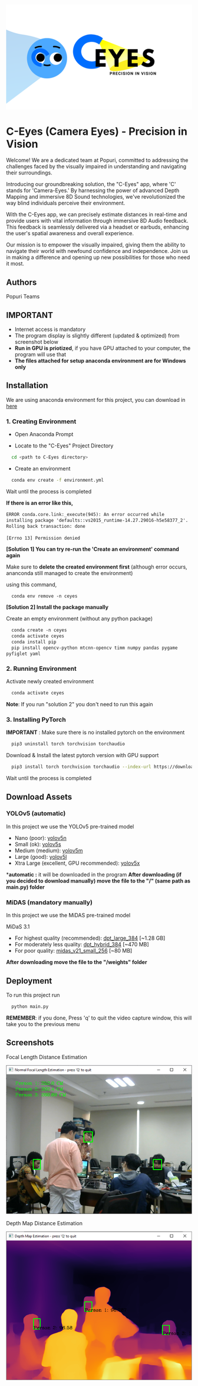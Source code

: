 
![Logo](https://raw.githubusercontent.com/yokahealthcare/C-Eyes-App-New/master/thumbnail.png)


# C-Eyes (Camera Eyes) - Precision in Vision


Welcome! We are a dedicated team at Popuri, committed to addressing the challenges faced by the visually impaired in understanding and navigating their surroundings.

Introducing our groundbreaking solution, the "C-Eyes" app, where 'C' stands for 'Camera-Eyes.' By harnessing the power of advanced Depth Mapping and immersive 8D Sound technologies, we've revolutionized the way blind individuals perceive their environment.

With the C-Eyes app, we can precisely estimate distances in real-time and provide users with vital information through immersive 8D Audio feedback. This feedback is seamlessly delivered via a headset or earbuds, enhancing the user's spatial awareness and overall experience.

Our mission is to empower the visually impaired, giving them the ability to navigate their world with newfound confidence and independence. Join us in making a difference and opening up new possibilities for those who need it most.




## Authors

Popuri Teams


## IMPORTANT

- Internet access is mandatory
- The program display is slightly different (updated & optimized) from screenshot below
- **Run in GPU is priotized**, if you have GPU attached to your computer, the program will use that
- **The files attached for setup anaconda environment are for Windows only**
## Installation
We are using anaconda environment for this project, you can download in [here](https://www.anaconda.com/download)

### 1. Creating Environment

- Open Anaconda Prompt 

- Locate to the "C-Eyes" Project Directory
```bash
  cd <path to C-Eyes directory>
```
    
- Create an environment

```bash
  conda env create -f environment.yml
```

Wait until the process is completed

**If there is an error like this,**
```
ERROR conda.core.link:_execute(945): An error occurred while installing package 'defaults::vs2015_runtime-14.27.29016-h5e58377_2'.
Rolling back transaction: done

[Errno 13] Permission denied
```

**[Solution 1] You can try re-run the 'Create an environment' command again**

Make sure to **delete the created environment first** (although error occurs, ananconda still managed to create the environment)

using this command,

```
  conda env remove -n ceyes
```

**[Solution 2] Install the package manually**

Create an empty environment (without any python package)

```
  conda create -n ceyes
  conda activate ceyes
  conda install pip
  pip install opencv-python mtcnn-opencv timm numpy pandas pygame pyfiglet yaml
```


### 2. Running Environment

Activate newly created environment

```bash
  conda activate ceyes
```

**Note**: If you run "solution 2" you don't need to run this again

### 3. Installing PyTorch 

**IMPORTANT** : Make sure there is no installed pytorch on the environment 
```bash
  pip3 uninstall torch torchvision torchaudio
```

Download & Install the latest pytorch version with GPU support
```bash
  pip3 install torch torchvision torchaudio --index-url https://download.pytorch.org/whl/cu118
```

Wait until the process is completed
## Download Assets

### YOLOv5 (automatic)

In this project we use the YOLOv5 pre-trained model

- Nano (poor): [yolov5n](https://github.com/ultralytics/yolov5/releases/download/v7.0/yolov5n.pt)
- Small (ok): [yolov5s](https://github.com/ultralytics/yolov5/releases/download/v7.0/yolov5s.pt)
- Medium (medium): [yolov5m](https://github.com/ultralytics/yolov5/releases/download/v7.0/yolov5m.pt)
- Large (good): [yolov5l](https://github.com/ultralytics/yolov5/releases/download/v7.0/yolov5l.pt)
- Xtra Large (excellent, GPU recommended): [yolov5x](https://github.com/ultralytics/yolov5/releases/download/v7.0/yolov5x.pt)

***automatic :** it will be downloaded in the program 
**After downloading (if you decided to download manually) move the file to the "/" (same path as main.py) folder**

### MiDAS (mandatory manually)

In this project we use the MiDAS pre-trained model

MiDaS 3.1

- For highest quality (recommended): [dpt_large_384](https://github.com/isl-org/MiDaS/releases/download/v3/dpt_large_384.pt) [~1.28 GB]
- For moderately less quality: [dpt_hybrid_384](https://github.com/isl-org/MiDaS/releases/download/v3/dpt_hybrid_384.pt) [~470 MB]
- For poor quality: [midas_v21_small_256](https://github.com/isl-org/MiDaS/releases/download/v2_1/midas_v21_small_256.pt) [~80 MB]


**After downloading move the file to the "/weights" folder**







## Deployment

To run this project run

```bash
  python main.py
```

**REMEMBER**: if you done, Press 'q' to quit the video capture window, this will take you to the previous menu


## Screenshots

Focal Length Distance Estimation

![Focal Length Distance Estimation](https://raw.githubusercontent.com/yokahealthcare/C-Eyes-App-New/master/production/result/focal%20length.PNG)

Depth Map Distance Estimation

![Depth Map Distance Estimation](https://raw.githubusercontent.com/yokahealthcare/C-Eyes-App-New/master/production/result/depth%20map.PNG)

